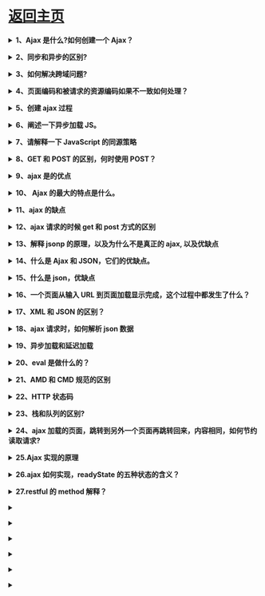 # [返回主页](https://github.com/yisainan/web-interview/blob/master/README.md)

<b><details><summary>1、Ajax 是什么?如何创建一个 Ajax？</summary></b>

答案：Ajax 全称是 asychronous javascript and xml，可以说是已有技术的组合，主要用来实现客户端与服务器端的异步交互，实现页面的局部刷新。

基本步骤 4 步走：（创建对象、建立连接、发送数据、接收数据）

解析：

```

    1：我要创建一个XMLHttpRequest 对象。
    var xhr=new XMLHttpRequest() 创建对象

    2：我要发送请求，我要跟服务器建立一个连接。

    xhr.open("type 提交方式", "url  提交的地址")

    2.1:如果是post请求，需要设置请求头

    xhr.setRequestHeader("Content-Type","application/x-www-form-urlencoded");

    3：我要发送数据给服务器。

    如果说是get 请求，请求的数据在地址的后面。
    xhr.send() 发送数据，这一步不能省略

    4：接收服务器的数据。
        服务端返回数据会调用一个回调函数。
        通过回调函数去接收数据.
    xhr.onreadystatechange=function(){
            if(xhr.readyState==4){ 响应完成了
                    if(xhr.status==200){ //响应成功了
                          responseText 属性接收服务端返回的数据.
                    }
            }
    }

```

</details>

<b><details><summary>2、同步和异步的区别?</summary></b>

答案：同步：阻塞的；异步：非阻塞的。

解析：

同步：阻塞的

-张三叫李四去吃饭，李四一直忙得不停，张三一直等着，直到李四忙完两个人一块去吃饭

=浏览器向服务器请求数据，服务器比较忙，浏览器一直等着（页面白屏），直到服务器返回数据，浏览器才能显示页面

异步：非阻塞的

-张三叫李四去吃饭，李四在忙，张三说了一声然后自己就去吃饭了，李四忙完后自己去吃

=浏览器向服务器请求数据，服务器比较忙，浏览器可以自如的干原来的事情（显示页面），服务器返回数据的时候通知浏览器一声，浏览器把返回的数据再渲染到页面，局部更新

</details>

<b><details><summary>3、如何解决跨域问题?</summary></b>

答案：JSONP、CORS、服务端代理

解析：

理解跨域的概念：协议、域名、端口都相同才同域，否则都是跨域

扩展：window.name、flash URLLoader、Access Control、document.domain（两个 iframe 之间）、location.hash（两个 iframe 之间）

CORS:

服务端添加 header("Access-Control-Allow-Origin", "_");其中“_”号表示允许任何域向我们的服务端提交请求

</details>

<b><details><summary>4、页面编码和被请求的资源编码如果不一致如何处理？</summary></b>

答案：get 请求中的中文需要 encodeURIComponent 编码处理，post 请求不需要进行编码

</details>

<b><details><summary>5、创建 ajax 过程</summary></b>

答案：

1. 创建 XMLHttpRequest 对象,也就是创建一个异步调用对象

2. 创建一个新的 HTTP 请求,并指定该 HTTP 请求的方法、URL 及验证信息

3. 设置响应 HTTP 请求状态变化的函数

4. 发送 HTTP 请求

5. 获取异步调用返回的数据

6. 使用 JavaScript 和 DOM 实现局部刷新

</details>

<b><details><summary>6、阐述一下异步加载 JS。</summary></b>

答案：

1. 异步加载的方案： 动态插入 script 标签

2. 通过 ajax 去获取 js 代码，然后通过 eval 执行

3. script 标签上添加 defer 或者 async 属性

4. 创建并插入 iframe，让它异步执行 js

</details>

<b><details><summary>7、请解释一下 JavaScript 的同源策略</summary></b>

答案：同源策略是客户端脚本（尤其是 Javascript）的重要的安全度量标准。它最早出自 Netscape Navigator2.0，其目的是防止某个文档或脚本从多个不同源装载。所谓同源指的是：协议，域名，端口相同，同源策略是一种安全协议，指一段脚本只能读取来自同一来源的窗口和文档的属性。

</details>

<b><details><summary>8、GET 和 POST 的区别，何时使用 POST？</summary></b>

答案：

GET：一般用于信息获取，使用 URL 传递参数，对所发送信息的数量也有限制，一般在 2000 个字符，有的浏览器是 8000 个字符

POST：一般用于修改服务器上的资源，对所发送的信息没有限制

在以下情况中，请使用 POST 请求：

1. 无法使用缓存文件（更新服务器上的文件或数据库）

2. 向服务器发送大量数据（POST 没有数据量限制）

3. 发送包含未知字符的用户输入时，POST 比 GET 更稳定也更可靠

</details>

<b><details><summary>9、ajax 是的优点</summary></b>

答案：

1.  通过异步模式，提升了用户体验

2.  优化了浏览器和服务器之间的传输，减少不必要的数据往返，减少了带宽占用

3.  Ajax 在客户端运行，承担了一部分本来由服务器承担的工作，减少了大用户量下的服务器负载。

</details>

<b><details><summary>10、 Ajax 的最大的特点是什么。</summary></b>

答案：Ajax 可以实现异步通信效果，实现页面局部刷新，带来更好的用户体验；按需获取数据，节约带宽资源；

</details>

<b><details><summary>11、ajax 的缺点</summary></b>

答案：

1、ajax 不支持浏览器 back 按钮。

2、安全问题 AJAX 暴露了与服务器交互的细节。

3、对搜索引擎的支持比较弱。

4、破坏了程序的异常机制。

</details>

<b><details><summary>12、ajax 请求的时候 get 和 post 方式的区别</summary></b>

答案：

get 一般用来进行查询操作，url 地址有长度限制，请求的参数都暴露在 url 地址当中，如果传递中文参数，需要自己进行编码操作，安全性较低。

post 请求方式主要用来提交数据，没有数据长度的限制，提交的数据内容存在于 http 请求体中，数据不会暴漏在 url 地址中。

</details>

<b><details><summary>13、解释 jsonp 的原理，以及为什么不是真正的 ajax, 以及优缺点</summary></b>

答案：

1.jsonp 是用来解决跨域获取数据的一种解决方案，具体是通过动态创建 script 标签，然后通过标签的 src 属性获取 js 文件中的 js 脚本，该脚本的内容是一个函数调用，参数就是服务器返回的数据，为了处理这些返回的数据，需要事先在页面定义好回调函数，本质上使用的并不是 ajax 技术

2.优缺点

- jsonp 优点:

  - 完美解决在测试或者开发中获取不同域下的数据,用户传递一个 callback 参数给服务端，然后服务端返回数据时会将这个 callback 参数作为函数名来包裹住 JSON 数据，这样客户端就可以随意定制自己的函数来自动处理返回数据了。简单来说数据的格式没有发生很大变化

- jsonp 缺点:

  - 1.jsonp 只支持 get 请求而不支持 post 请求,也即是说如果想传给后台一个 json 格式的数据,此时问题就来了,浏览器会报一个 http 状态码 415 错误,告诉你请求格式不正确,这让我很蛋疼(在登录注册中需要给后台传一大串数据),如果都用参数的形式拼接在 url 后面的话不太现实,后台取值也会显得繁琐,
  - 2.在登录模块中需要用到 session 来判断当前用户的登录状态,这时候由于是跨域的原因,前后台的取到的 session 是不一样的,那么就不能就行 session 来判断.
  - 3.由于 jsonp 存在安全性问题(不知 qq 空间的跨域是怎么解决的,还是另有高招?)，后来考虑到上面的一系列问题,采用的是后台进行设置允许跨域请求(但还是存在缺陷的,实质上还是跨域,如上面说的 session 问题).Header set Access-Control-Allow-Origin \*为了防止 XSS 攻击我们的服务器， 我们可以限制域，比如 Access-Control-Allow-Origin: http://blog.csdn.net

</details>

<b><details><summary>14、什么是 Ajax 和 JSON，它们的优缺点。</summary></b>

答案：

- Ajax 是全称是 asynchronous JavaScript andXML，即异步 JavaScript 和 xml，用于在 Web 页面中实现异步数据交互，实现页面局部刷新。

  - 优点：可以使得页面不重载全部内容的情况下加载局部内容，降低数据传输量，避免用户不断刷新或者跳转页面，提高用户体验

  - 缺点：对搜索引擎不友好；要实现 ajax 下的前后退功能成本较大；可能造成请求数的增加跨域问题限制；

- JSON 是一种轻量级的数据交换格式，ECMA 的一个子集

  - 优点：轻量级、易于人的阅读和编写，便于机器（JavaScript）解析，支持复合数据类型（数组、对象、字符串、数字）

</details>

<b><details><summary>15、什么是 json，优缺点</summary></b>

答案：

JSON (JavaScript Object Notation)

优点:

1. 数据格式比较简单, 易于读写, 格式都是压缩的, 占用带宽小
2. 易于解析这种语言, 客户端 javascript 可以简单的通过 eval()进行 JSON 数据的读取搜索
3. 支持多种语言, 包括 ActionScript, C, C#, ColdFusion, Java, JavaScript, Perl, php, Python, Ruby 等语言服务器端语言, 便于服务器端的解析
4. 在 PHP 世界, 已经有 PHP-JSON 和 JSON-PHP 出现了, 便于 PHP 序列化后的程序直接调用. PHP 服务器端的对象、数组等能够直接生 JSON 格式, 便于客户端的访问提取. 另外 PHP 的 PEAR 类已经提出了支持 (http://pear.php.net/pepr/pepr-proposal-show.php?id=198)
5. 因为 JSON 格式能够直接为服务器端代码使用, 大大简化了服务器端和客户端的代码开发量, 但是完成的任务不变, 且易于维护

缺点:

1. 没有 XML 格式这么推广的深入人心和使用广泛, 没有 XML 那么通用性
2. JSON 格式目前在 Web Service 中推广还属于初级阶段 PS: 据说 Google 的 Ajax 是使用 JSON+模板 做的

</details>

<b><details><summary>16、一个页面从输入 URL 到页面加载显示完成，这个过程中都发生了什么？</summary></b>

答案：

1、浏览器地址栏输入 url

2、浏览器会先查看浏览器缓存--系统缓存--路由缓存，如有存在缓存，就直接显示。如果没有，接着第三步

3、域名解析（DNS）获取相应的 ip

4、浏览器向服务器发起 tcp 连接，与浏览器建立 tcp 三次握手

5、握手成功，浏览器向服务器发送 http 请求，请求数据包

6、服务器请求数据，将数据返回到浏览器

7、浏览器接收响应，读取页面内容，解析 html 源码，生成 DOm 树

8、解析 css 样式、浏览器渲染，js 交互绑定多个域名，数量不限；

</details>

<b><details><summary>17、XML 和 JSON 的区别？</summary></b>

答案：

(1).数据体积方面。

JSON 相对于 XML 来讲，数据的体积小，传递的速度更快些。

(2).数据交互方面。

JSON 与 JavaScript 的交互更加方便，更容易解析处理，更好的数据交互。

(3).数据描述方面。

JSON 对数据的描述性比 XML 较差。

(4).传输速度方面。

JSON 的速度要远远快于 XML。

</details>

<b><details><summary>18、ajax 请求时，如何解析 json 数据</summary></b>

答案：使用 eval() 或者 JSON.parse() 鉴于安全性考虑，推荐使用 JSON.parse()更靠谱，对数据的安全性更好。

</details>

<b><details><summary>19、异步加载和延迟加载</summary></b>

答案：

1.异步加载的方案： 动态插入 script 标签

2.通过 ajax 去获取 js 代码，然后通过 eval 执行

3.script 标签上添加 defer 或者 async 属性

4.创建并插入 iframe，让它异步执行 js

5.延迟加载：有些 js 代码并不是页面初始化的时候就立刻需要的，而稍后的某些情况才需要的。

</details>

<b><details><summary>20、eval 是做什么的？</summary></b>

答案：它的功能是把对应的字符串解析成 JS 代码并运行；

解析：应该避免使用 eval，不安全，非常耗性能（2 次，一次解析成 js 语句，一次执行）。

</details>

<b><details><summary>21、AMD 和 CMD 规范的区别</summary></b>

答案：

1、对于依赖的模块，AMD 是提前执行，CMD 是延迟执行

2、CMD 推崇依赖就近，AMD 推崇依赖前置

</details>

<b><details><summary>22、HTTP 状态码</summary></b>

答案：

100 ?Continue ?继续，一般在发送 post 请求时，已发送了 http header 之后服务端将返回此信息，表示确认，之后发送具体参数信息

200 ?OK ? 正常返回信息

201 ?Created ?请求成功并且服务器创建了新的资源

202 ?Accepted ?服务器已接受请求，但尚未处理

301 ?Moved Permanently ?请求的网页已永久移动到新位置。

302 Found ?临时性重定向。

303 See Other ?临时性重定向，且总是使用 GET 请求新的 URI。

304 ?Not Modified ?自从上次请求后，请求的网页未修改过。

400 Bad Request ?服务器无法理解请求的格式，客户端不应当尝试再次使用相同的内容发起请求。

401 Unauthorized ?请求未授权。

403 Forbidden ?禁止访问。

404 Not Found ?找不到如何与 URI 相匹配的资源。

500 Internal Server Error ?最常见的服务器端错误。

503 Service Unavailable 服务器端暂时无法处理请求（可能是过载或维护）。

</details>

<b><details><summary>23、栈和队列的区别?</summary></b>

答案：

- 栈的插入和删除操作都是在一端进行的，而队列的操作却是在两端进行的。
- 队列先进先出，栈先进后出。
- 栈只允许在表尾一端进行插入和删除，而队列只允许在表尾一端进行插入，在表头一端进行删除

拓展：

栈和堆的区别？

栈区（stack）—    由编译器自动分配释放   ，存放函数的参数值，局部变量的值等。

堆区（heap）   —    一般由程序员分配释放，    若程序员不释放，程序结束时可能由 OS 回收。

堆（数据结构）：堆可以被看成是一棵树，如：堆排序；

栈（数据结构）：一种先进后出的数据结构。

</details>

<b><details><summary>24、ajax 加载的页面，跳转到另外一个页面再跳转回来，内容相同，如何节约读取请求?</summary></b>

答案：后台做缓存，读取缓存里面的数据。CDN

</details>

<b><details><summary>25.Ajax 实现的原理</summary></b>

答案：浏览器提供的 XMLHttpRequest 对象

</details>

<b><details><summary>26.ajax 如何实现，readyState 的五种状态的含义？</summary></b>

答案：

- 0 － （未初始化）还没有调用 send()方法
- 1 － （载入）已调用 send()方法，正在发送请求
- 2 － （载入完成）send()方法执行完成，已经接收到全部响应内容
- 3 － （交互）正在解析响应内容
- 4 － （完成）响应内容解析完成，可以在客户端调用了

解析：

(0)未初始化

此阶段确认 XMLHttpRequest 对象是否创建，并为调用 open()方法进行未初始化作好准备。值为 0 表示对象已经存在，否则浏览器会报错－－对象不存在。

(1)载入

此阶段对 XMLHttpRequest 对象进行初始化，即调用 open()方法，根据参数(method,url,true)完成对象状态的设置。并调用 send()方法开始向服务端发送请求。值为 1 表示正在向服务端发送请求。

(2)载入完成

此阶段接收服务器端的响应数据。但获得的还只是服务端响应的原始数据，并不能直接在客户端使用。值为 2 表示已经接收完全部响应数据。并为下一阶段对数据解析作好准备。

(3)交互

此阶段解析接收到的服务器端响应数据。即根据服务器端响应头部返回的 MIME 类型把数据转换成能通过 responseBody、responseText 或 responseXML 属性存取的格式，为在客户端调用作好准备。状态 3 表示正在解析数据。

(4)完成

此阶段确认全部数据都已经解析为客户端可用的格式，解析已经完成。值为 4 表示数据解析完毕，可以通过 XMLHttpRequest 对象的相应属性取得数据。

[参考](https://blog.csdn.net/u011565547/article/details/78979030)

</details>

<b><details><summary>27.restful 的 method 解释？</summary></b>

答案：

</details>

<b><details><summary></summary></b>

答案：

</details>

<b><details><summary></summary></b>

答案：

</details>

<b><details><summary></summary></b>

答案：

</details>

<b><details><summary></summary></b>

答案：

</details>

<b><details><summary></summary></b>

答案：

</details>

<b><details><summary></summary></b>

答案：

</details>
